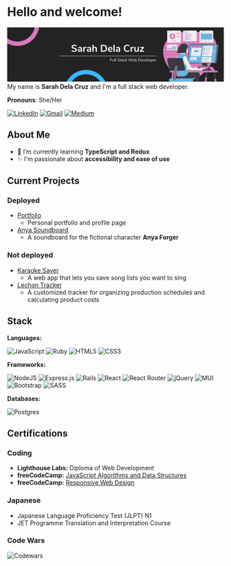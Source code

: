 # Hello and welcome!
![A woman at a computer, Sarah Dela Cruz: Full Stack Web Developer](data/profile-banner.png "Header Image")
My name is **Sarah Dela Cruz** and I'm a full stack web developer.

**Pronouns**: She/Her

[![LinkedIn](https://img.shields.io/badge/linkedin-%230077B5.svg?style=for-the-badge&logo=linkedin&logoColor=white)](https://www.linkedin.com/in/sarah-delacruz/)
[![Gmail](https://img.shields.io/badge/Gmail-D14836?style=for-the-badge&logo=gmail&logoColor=white)](mailto:sarah.delacruz@gmail.com)
[![Medium](https://img.shields.io/badge/Medium-12100E?style=for-the-badge&logo=medium&logoColor=white)](https://medium.com/@sarah.delacruz)

## About Me
- 🌱 I’m currently learning **TypeScript and Redux**
- ✨ I'm passionate about **accessibility and ease of use**

## Current Projects

### Deployed
- [Portfolio](https://sarahdeecee.github.io)
  - Personal portfolio and profile page
- [Anya Soundboard](https://anya-soundboard.onrender.com)
  - A soundboard for the fictional character **Anya Forger**

### Not deployed
- [Karaoke Saver](https://github.com/MSoup/karaoke-helper)
  - A web app that lets you save song lists you want to sing
- [Lechon Tracker](https://github.com/sarahdeecee/lechon-tracker-ruby)
  - A customized tracker for organizing production schedules and calculating product costs

## Stack
**Languages:**

![JavaScript](https://img.shields.io/badge/javascript-%23323330.svg?style=for-the-badge&logo=javascript&logoColor=%23F7DF1E)
![Ruby](https://img.shields.io/badge/ruby-%23CC342D.svg?style=for-the-badge&logo=ruby&logoColor=white)
![HTML5](https://img.shields.io/badge/html5-%23E34F26.svg?style=for-the-badge&logo=html5&logoColor=white)
![CSS3](https://img.shields.io/badge/css3-%231572B6.svg?style=for-the-badge&logo=css3&logoColor=white)

**Frameworks:**

![NodeJS](https://img.shields.io/badge/node.js-6DA55F?style=for-the-badge&logo=node.js&logoColor=white)
![Express.js](https://img.shields.io/badge/express.js-%23404d59.svg?style=for-the-badge&logo=express&logoColor=%2361DAFB)
![Rails](https://img.shields.io/badge/rails-%23CC0000.svg?style=for-the-badge&logo=ruby-on-rails&logoColor=white)
![React](https://img.shields.io/badge/react-%2320232a.svg?style=for-the-badge&logo=react&logoColor=%2361DAFB)
![React Router](https://img.shields.io/badge/React_Router-CA4245?style=for-the-badge&logo=react-router&logoColor=white)
![jQuery](https://img.shields.io/badge/jquery-%230769AD.svg?style=for-the-badge&logo=jquery&logoColor=white)
![MUI](https://img.shields.io/badge/MUI-%230081CB.svg?style=for-the-badge&logo=mui&logoColor=white)
![Bootstrap](https://img.shields.io/badge/bootstrap-%23563D7C.svg?style=for-the-badge&logo=bootstrap&logoColor=white)
![SASS](https://img.shields.io/badge/SASS-hotpink.svg?style=for-the-badge&logo=SASS&logoColor=white)

**Databases:**

![Postgres](https://img.shields.io/badge/postgres-%23316192.svg?style=for-the-badge&logo=postgresql&logoColor=white)

## Certifications

### Coding
- **Lighthouse Labs:** Diploma of Web Development
- **freeCodeCamp:** [JavaScript Algorithms and Data Structures](https://www.freecodecamp.org/certification/sdc/javascript-algorithms-and-data-structures)
- **freeCodeCamp:** [Responsive Web Design](https://www.freecodecamp.org/certification/sdc/responsive-web-design)

### Japanese
- Japanese Language Proficiency Test (JLPT) N1
- JET Programme Translation and Interpretation Course

### Code Wars
![Codewars](https://github.r2v.ch/codewars?user=sarahdeecee)
